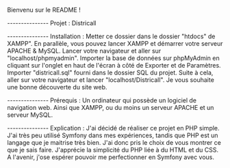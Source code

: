 Bienvenu sur le README !

--------------- Projet :
Districall

--------------- Installation :
Metter ce dossier dans le dossier "htdocs" de XAMPP".
En parallèle, vous pouvez lancer XAMPP et démarrer votre serveur APACHE & MySQL.
Lancer votre navigateur et aller sur "localhost/phpmyadmin".
Importer la base de données sur phpMyAdmin en cliquant sur l'onglet en haut de l'écran à côté de Exporter et de Paramètres.
Importer "districall.sql" fourni dans le dossier SQL du projet.
Suite à cela, aller sur votre navigateur et lancer "localhost/Districall".
Je vous souhaite une bonne découverte du site web.


--------------- Prérequis :
Un ordinateur qui possède un logiciel de navigation web. Ainsi que XAMPP, ou du moins un serveur APACHE et un serveur MySQL.

--------------- Explication :
J'ai décidé de réaliser ce projet en PHP simple. J'ai très peu utilisé Symfony dans mes expériences, tandis que PHP est un langage que je maitrise très bien. J'ai donc pris le choix de vous montrer ce que je sais faire. J'apprécie la simplicité du PHP liée à du HTML et du CSS. A l'avenir, j'ose espérer pouvoir me perfectionner en Symfony avec vous.

